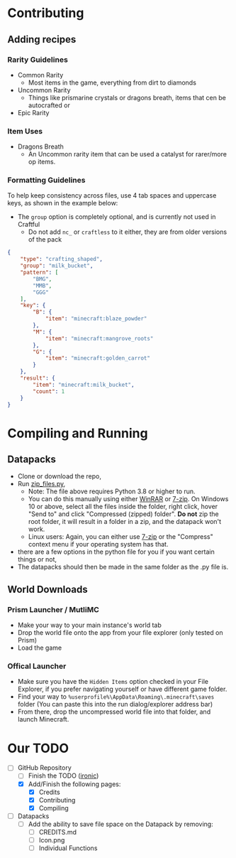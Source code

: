 # Contributing

## Adding recipes

### Rarity Guidelines

- Common Rarity
  - Most items in the game, everything from dirt to diamonds
- Uncommon Rarity
  - Things like prismarine crystals or dragons breath, items that cen be autocrafted or
- Epic Rarity

### Item Uses

- Dragons Breath
  - An Uncommon rarity item that can be used a catalyst for rarer/more op items.

### Formatting Guidelines

To help keep consistency across files, use 4 tab spaces and uppercase keys, as shown in the example below:

- The `group` option is completely optional, and is currently not used in Craftful
  - Do not add `nc_` or `craftless` to it either, they are from older versions of the pack

```json
{
    "type": "crafting_shaped",
    "group": "milk_bucket",
    "pattern": [
        "BMG",
        "MMB",
        "GGG"
    ],
    "key": {
        "B": {
            "item": "minecraft:blaze_powder"
        },
        "M": {
            "item": "minecraft:mangrove_roots"
        },
        "G": {
            "item": "minecraft:golden_carrot"
        }
    },
    "result": {
        "item": "minecraft:milk_bucket",
        "count": 1
    }
}
```

# Compiling and Running

## Datapacks

- Clone or download the repo,
- Run [zip_files.py](/projects/zip_files.py),
  - Note: The file above requires Python 3.8 or higher to run.
  - You can do this manually using either [WinRAR](https://www.win-rar.com/download.html?&L=0) or [7-zip](https://www.7-zip.org/download.html). On Windows 10 or above, select all the files inside the folder, right click, hover "Send to" and click "Compressed (zipped) folder". **Do not** zip the root folder, it will result in a folder in a zip, and the datapack won't work.
  - Linux users: Again, you can either use [7-zip](https://www.7-zip.org/download.html) or the "Compress" context menu if your operating system has that.
- there are a few options in the python file for you if you want certain things or not,
- The datapacks should then be made in the same folder as the .py file is.

## World Downloads

### Prism Launcher / MutliMC

- Make your way to your main instance's world tab
- Drop the world file onto the app from your file explorer (only tested on Prism)
- Load the game

### Offical Launcher

- Make sure you have the `Hidden Items` option checked in your File Explorer, if you prefer navigating yourself or have different game folder.
- Find your way to `%userprofile%\AppData\Roaming\.minecraft\saves` folder (You can paste this into the run dialog/explorer address bar)
- From there, drop the uncompressed world file into that folder, and launch Minecraft.

# Our TODO

- [ ] GitHub Repository
  - [ ] Finish the TODO ([ironic](https://youtu.be/dKqLhzHSARI))
  - [X] Add/Finish the following pages:
    - [X] Credits
    - [X] Contributing
    - [x] Compiling
- [ ] Datapacks
  - [ ] Add the ability to save file space on the Datapack by removing:
    - [ ] CREDITS.md
    - [ ] Icon.png
    - [ ] Individual Functions
